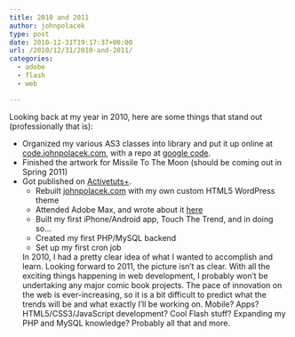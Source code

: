 ```yaml
---
title: 2010 and 2011
author: johnpolacek
type: post
date: 2010-12-31T19:17:37+00:00
url: /2010/12/31/2010-and-2011/
categories:
  - adobe
  - flash
  - web

---
```


Looking back at my year in 2010, here are some things that stand out (professionally that is):

  * Organized my various AS3 classes into library and put it up online at <a href="http://code.johnpolacek.com" target="_blank" rel="noopener noreferrer">code.johnpolacek.com</a>, with a repo at <a href="https://code.google.com/p/contentdisplay/" target="_blank" rel="noopener noreferrer">google code</a>.
  * Finished the artwork for Missile To The Moon (should be coming out in Spring 2011)
  * Got published on <a href="http://active.tutsplus.com/tutorials/design/master-html-formatted-text-in-flash/" target="_blankl">Activetuts+</a>. 
      * Rebuilt [johnpolacek.com][1] with my own custom HTML5 WordPress theme
      * Attended Adobe Max, and wrote about it <a href="http://draftfcblog.com/Lists/Posts/Post.aspx?ID=295" target="_blank" rel="noopener noreferrer">here</a>
      * Built my first iPhone/Android app, Touch The Trend, and in doing so&#8230;
      * Created my first PHP/MySQL backend
      * Set up my first cron job</ul> 
    In 2010, I had a pretty clear idea of what I wanted to accomplish and learn. Looking forward to 2011, the picture isn’t as clear. With all the exciting things happening in web development, I probably won’t be undertaking any major comic book projects. The pace of innovation on the web is ever-increasing, so it is a bit difficult to predict what the trends will be and what exactly I’ll be working on. Mobile? Apps? HTML5/CSS3/JavaScript development? Cool Flash stuff? Expanding my PHP and MySQL knowledge? Probably all that and more.

 [1]: http://johnpolacek.com